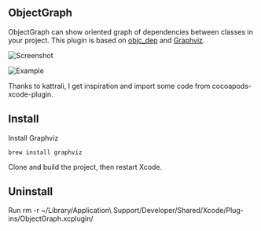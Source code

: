## ObjectGraph
ObjectGraph can show oriented graph of dependencies between classes in your project.
This plugin is based on [objc_dep](https://github.com/nst/objc_dep) and [Graphviz](http://www.graphviz.org/).

![Screenshot](https://raw.githubusercontent.com/vampirewalk/ObjectGraph-Xcode/master/ScreenShot.png)

![Example](https://raw.githubusercontent.com/vampirewalk/ObjectGraph-Xcode/master/ObjectGraph.png)

Thanks to kattrali, I get inspiration and import some code from cocoapods-xcode-plugin.

## Install 
Install Graphviz
```
brew install graphviz
```

Clone and build the project, then restart Xcode.

## Uninstall
Run rm -r ~/Library/Application\ Support/Developer/Shared/Xcode/Plug-ins/ObjectGraph.xcplugin/
